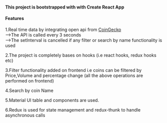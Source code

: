 #### This project is bootstrapped with with Create React App


#### Features

1.Real time data by integrating open api from <a href='https://www.coingecko.com/en/api/documentation'>CoinGecko</a>
<br>
 -->The API is called every 3 seconds
 <br/>
 -->The setInterval is cancelled if any filter or search by name functionality is used

2.The project is completely bases on hooks (i.e react hooks, redux hooks etc)

3.Filter functionality added on frontend i.e coins can be filtered by Price,Volume and percentage change
(all the above operations are performed on frontend)

4.Search by coin Name

5.Material UI table and components are used.

6.Redux is used for state management and redux-thunk to handle asynchronous calls









